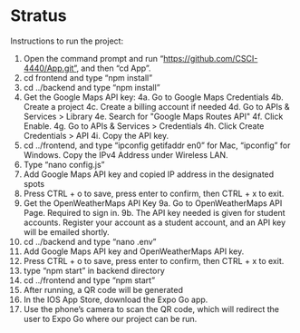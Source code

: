 # Stratus

Instructions to run the project:
  1. Open the command prompt and run “https://github.com/CSCI-4440/App.git”, and then “cd App”.
  2. cd frontend and type “npm install”
  3. cd ../backend and type “npm install”
  4. Get the Google Maps API key:
   4a. Go to Google Maps Credentials
   4b. Create a project
   4c. Create a billing account if needed
   4d. Go to APIs & Services > Library
   4e. Search for "Google Maps Routes API"
   4f. Click Enable.
   4g. Go to APIs & Services > Credentials
   4h. Click Create Credentials > API 
   4i. Copy the API key.
  5. cd ../frontend, and type “ipconfig getifaddr en0” for Mac, “ipconfig” for Windows. Copy the IPv4 Address under Wireless LAN.
  6. Type “nano config.js”
  7. Add Google Maps API key and copied IP address in the designated spots
  8. Press CTRL + o to save, press enter to confirm, then CTRL + x to exit.
  9. Get the OpenWeatherMaps API Key
    9a. Go to OpenWeatherMaps API Page. Required to sign in.
    9b. The API key needed is given for student accounts. Register your account as a student account, and an API key will be emailed shortly.
  10. cd ../backend and type “nano .env”
  11. Add Google Maps API key and OpenWeatherMaps API key.
  12. Press CTRL + o to save, press enter to confirm, then CTRL + x to exit.
  13. type “npm start” in backend directory
  14. cd ../frontend and type “npm start”
  15. After running, a QR code will be generated
  16. In the IOS App Store, download the Expo Go app.
  17. Use the phone’s camera to scan the QR code, which will redirect the user to Expo Go where our project can be run.
